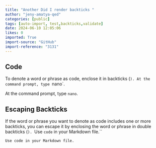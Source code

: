 ```yaml
---
title: "Another Did I render backticks "
author: "jeny-amatya-qed"
categories: [public]
tags: [auto-import, test,backticks,validate]
date: 2024-06-10 12:05:06
likes: 0
imported: True 
import-source: "GitHub"
import-reference: "3131"
---
```


## Code
 
To denote a word or phrase as code, enclose it in backticks (`). At the command prompt, type `nano`.
 
At the command prompt, type `nano`.
 
## Escaping Backticks
 
If the word or phrase you want to denote as code includes one or more backticks, you can escape it by enclosing the word or phrase in double backticks (`). `Use `code` in your Markdown file.``
 
`Use code in your Markdown file.`